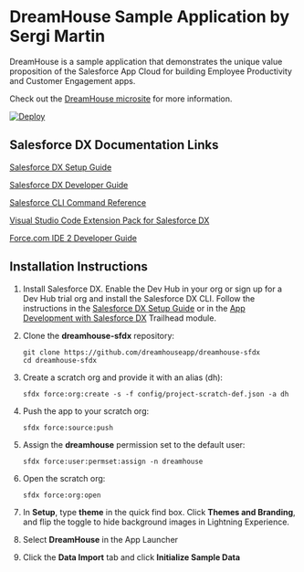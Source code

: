 # DreamHouse Sample Application by Sergi Martin

DreamHouse is a sample application that demonstrates the unique value proposition of the Salesforce App Cloud for building Employee Productivity and Customer Engagement apps.

Check out the [DreamHouse microsite](http://www.dreamhouseapp.io/) for more information.

[![Deploy](https://deploy-to-sfdx.com/dist/assets/images/DeployToSFDX.svg)](https://deploy-to-sfdx.com/)

## Salesforce DX Documentation Links
[Salesforce DX Setup Guide](https://developer.salesforce.com/docs/atlas.en-us.sfdx_setup.meta/sfdx_setup/sfdx_setup_intro.htm)

[Salesforce DX Developer Guide](https://developer.salesforce.com/docs/atlas.en-us.sfdx_dev.meta/sfdx_dev/sfdx_dev_intro.htm)

[Salesforce CLI Command Reference](https://developer.salesforce.com/docs/atlas.en-us.sfdx_cli_reference.meta/sfdx_cli_reference/cli_reference.htm)

[Visual Studio Code Extension Pack for Salesforce DX](https://marketplace.visualstudio.com/items?itemName=salesforce.salesforcedx-vscode)

[Force.com IDE 2 Developer Guide](https://developer.salesforce.com/docs/atlas.en-us.sfdx_ide2.meta/sfdx_ide2/sfdx_ide2_get_started.htm)

## Installation Instructions

1. Install Salesforce DX. Enable the Dev Hub in your org or sign up for a Dev Hub trial org and install the Salesforce DX CLI. Follow the instructions in the [Salesforce DX Setup Guide](https://developer.salesforce.com/docs/atlas.en-us.sfdx_setup.meta/sfdx_setup/sfdx_setup_intro.htm?search_text=trial%20hub%20org) or in the [App Development with Salesforce DX](https://trailhead.salesforce.com/modules/sfdx_app_dev) Trailhead module.

1. Clone the **dreamhouse-sfdx** repository:
    ```
    git clone https://github.com/dreamhouseapp/dreamhouse-sfdx
    cd dreamhouse-sfdx
    ```

1. Create a scratch org and provide it with an alias (dh):
    ```
    sfdx force:org:create -s -f config/project-scratch-def.json -a dh
    ```

1. Push the app to your scratch org:
    ```
    sfdx force:source:push
    ```

1. Assign the **dreamhouse** permission set to the default user:
    ```
    sfdx force:user:permset:assign -n dreamhouse
    ```

1. Open the scratch org:
    ```
    sfdx force:org:open
    ```

1. In **Setup**, type **theme** in the quick find box. Click **Themes and Branding**, and flip the toggle to hide background images in Lightning Experience.

1. Select **DreamHouse** in the App Launcher

1. Click the **Data Import** tab and click **Initialize Sample Data**
